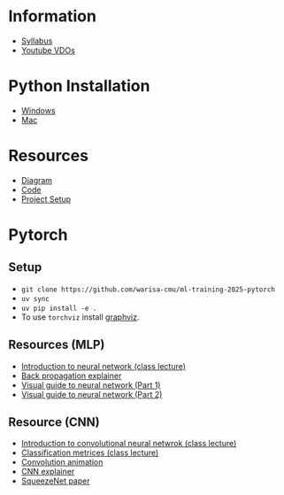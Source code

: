 # Information

- [Syllabus](./T00_information/ML%20Training%202568.pdf)
- [Youtube VDOs](https://www.youtube.com/playlist?list=PLNGLpHQhvGrvaXmoHvukU6cRa42xTvFH3)

# Python Installation

- [Windows](https://github.com/ie-ai-class/ml-training-2025/blob/main/T01_python_installation/windows.md)
- [Mac](https://github.com/ie-ai-class/ml-training-2025/blob/main/T01_python_installation/mac.md)

# Resources

- [Diagram](https://link.excalidraw.com/l/9PltHIQHZMD/2pUGFn7Kq9g)
- [Code](https://drive.google.com/drive/folders/1SYWf3gLSUd3B5FkIy9TKAG4_MtKKHq82?usp=sharing)
- [Project Setup](https://github.com/ie-ai-class/ml-training-2025/blob/main/T05_project_setup/S01_instruction.md)

# Pytorch

## Setup

- `git clone https://github.com/warisa-cmu/ml-training-2025-pytorch`
- `uv sync`
- `uv pip install -e .`
- To use `torchviz` install [graphviz](https://graphviz.org/download/).

## Resources (MLP)

- [Introduction to neural network (class lecture)](https://drive.google.com/file/d/1nbksolyPUwbs9Ou6q1wuN459vCF0RVSv/view?usp=sharing)
- [Back propagation explainer](https://xnought.github.io/backprop-explainer/)
- [Visual guide to neural network (Part 1)](https://jalammar.github.io/visual-interactive-guide-basics-neural-networks)
- [Visual guide to neural network (Part 2)](https://jalammar.github.io/feedforward-neural-networks-visual-interactive/)

## Resource (CNN)

- [Introduction to convolutional neural netwrok (class lecture)](https://drive.google.com/file/d/196gPZy8YaD3g3uONXzREpYqQXCIdO5_0/view?usp=sharing)
- [Classification metrices (class lecture)](https://drive.google.com/file/d/1Zu07EIzHpgKRZGct3wmeNW2K__NprmuO/view?usp=sharing)
- [Convolution animation](https://github.com/vdumoulin/conv_arithmetic)
- [CNN explainer](https://poloclub.github.io/cnn-explainer/)
- [SqueezeNet paper](https://arxiv.org/abs/1602.07360)
